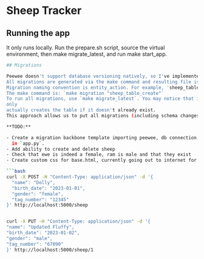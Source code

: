 # Sheep Tracker

## Running the app

It only runs locally. Run the prepare.sh script, source the virtual environment, then make migrate_latest, and run make
start_app.

```bash
## Migrations

Peewee doesn't support database versioning natively, so I've implemented it because they're useful for collaboration.
All migrations are generated via the make command and resulting file is in the "migrations" folder.
Migration naming convention is entity_action. For example, 'sheep_table_create'.
The make command is: `make migration "sheep_table_create"`
To run all migrations, use `make migrate_latest`. You may notice that it runs `db.create_tables` in each one, but it
only
actually creates the table if it doesn't already exist.
This approach allows us to put all migrations (including schema changes) in the same directory.

**TODO:**

- Create a migration backbone template importing peewee, db connection, and provide a warning about model redefinition
  in `app.py`.
- Add ability to create and delete sheep
- Check that ewe is indeed a female, ram is male and that they exist
- Create custom css for base.html, currently going out to internet for it

```bash
curl -X POST -H "Content-Type: application/json" -d '{
  "name": "Dolly",
  "birth_date": "2023-01-01",
  "gender": "female",
  "tag_number": "12345"
}' http://localhost:5000/sheep


curl -X PUT -H "Content-Type: application/json" -d '{
"name": "Updated Fluffy",
"birth_date": "2023-01-02",
"gender": "male",
"tag_number": "67890"
}' http://localhost:5000/sheep/1

```
